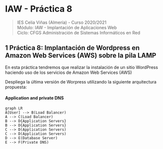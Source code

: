 # IAW - Práctica 8
>IES Celia Viñas (Almería) - Curso 2020/2021   
>Módulo: IAW - Implantación de Aplicaciones Web   
>Ciclo: CFGS Administración de Sistemas Informáticos en Red 

## 1 Práctica 8: Implantación de Wordpress en Amazon Web Services (AWS) sobre la pila LAMP
En esta práctica tendremos que realizar la instalación de un sitio WordPress haciendo uso de los servicios de Amazon Web Services (AWS)

Despliega la última versión de Worpress utilizando la siguiente arquitectura propuesta:
#### Application and private DNS

```mermaid
graph LR
A[User] --> B(Load Balancer) 
A --> C(Load Balancer)
B --> D{Application Servers}
B --> D{Application Servers}
C --> D(Application Servers)
C --> D(Application Servers)
D --> E(Database Server)
E --> F(Private DNS)


